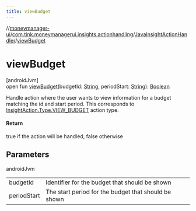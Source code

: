 ```yaml
---
title: viewBudget
---
```

//[moneymanager-ui](../../../index.html)/[com.tink.moneymanagerui.insights.actionhandling](../index.html)/[JavaInsightActionHandler](index.html)/[viewBudget](view-budget.html)



# viewBudget



[androidJvm]\
open fun [viewBudget](view-budget.html)(budgetId: [String](https://kotlinlang.org/api/latest/jvm/stdlib/kotlin/-string/index.html), periodStart: [String](https://kotlinlang.org/api/latest/jvm/stdlib/kotlin/-string/index.html)): [Boolean](https://kotlinlang.org/api/latest/jvm/stdlib/kotlin/-boolean/index.html)



Handle action where the user wants to view information for a budget matching the id and start period. This corresponds to [InsightAction.Type.VIEW_BUDGET](../../com.tink.model.insights/-insight-action/-type/-v-i-e-w_-b-u-d-g-e-t/index.html) action type.



#### Return



true if the action will be handled, false otherwise



## Parameters


androidJvm

| | |
|---|---|
| budgetId | Identifier for the budget that should be shown |
| periodStart | The start period for the budget that should be shown |




